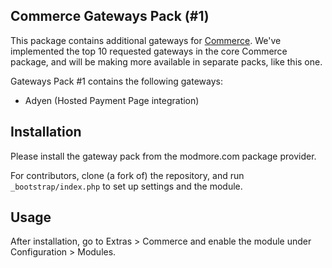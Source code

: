 Commerce Gateways Pack (#1)
---

This package contains additional gateways for [Commerce](https://www.modmore.com/commerce/). We've implemented the top 10 requested gateways in the core Commerce package, and will be making more available in separate packs, like this one.

Gateways Pack #1 contains the following gateways:

- Adyen (Hosted Payment Page integration)

## Installation

Please install the gateway pack from the modmore.com package provider. 

For contributors, clone (a fork of) the repository, and run `_bootstrap/index.php` to set up settings and the module.

## Usage

After installation, go to Extras > Commerce and enable the module under Configuration > Modules.
